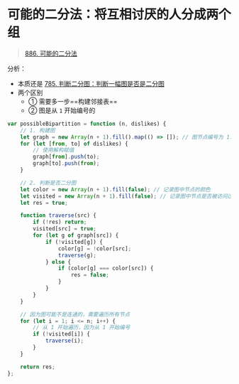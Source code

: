 
# 可能的二分法：将互相讨厌的人分成两个组



> [886. 可能的二分法](https://leetcode.cn/problems/possible-bipartition/)



分析：
- 本质还是 [785. 判断二分图：判断一幅图是否是二分图](/post/ygjquAxG.html)
- 两个区别
	- ① 需要多一步==构建邻接表==
	- ② 图是从 `1` 开始编号的

```javascript hl:4,32
var possibleBipartition = function (n, dislikes) {
    // 1. 构建图
    let graph = new Array(n + 1).fill().map(() => []); // 图节点编号为 1...n
    for (let [from, to] of dislikes) {
        // 使用解构赋值
        graph[from].push(to);
        graph[to].push(from);
    }

    // 2. 判断是否二分图
    let color = new Array(n + 1).fill(false); // 记录图中节点的颜色
    let visited = new Array(n + 1).fill(false); // 记录图中节点是否被访问过
    let res = true;

    function traverse(src) {
        if (!res) return;
        visited[src] = true;
        for (let g of graph[src]) {
            if (!visited[g]) {
                color[g] = !color[src];
                traverse(g);
            } else {
                if (color[g] === color[src]) {
                    res = false;
                }
            }
        }
    }

    // 因为图可能不是连通的，需要遍历所有节点
    for (let i = 1; i <= n; i++) {
        // 从 1 开始遍历，因为从 1 开始编号
        if (!visited[i]) {
            traverse(i);
        }
    }

    return res;
};

```








